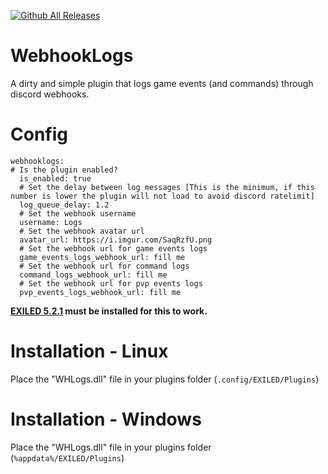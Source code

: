 [![Github All Releases](https://img.shields.io/github/downloads/xRoier/WHLogs/total?color=blueviolet&style=for-the-badge)]()
# WebhookLogs
A dirty and simple plugin that logs game events (and commands) through discord webhooks.

# Config
```
webhooklogs:
# Is the plugin enabled?
  is_enabled: true
  # Set the delay between log messages [This is the minimum, if this number is lower the plugin will not load to avoid discord ratelimit]
  log_queue_delay: 1.2
  # Set the webhook username
  username: Logs
  # Set the webhook avatar url
  avatar_url: https://i.imgur.com/SaqRzfU.png
  # Set the webhook url for game events logs
  game_events_logs_webhook_url: fill me
  # Set the webhook url for command logs
  command_logs_webhook_url: fill me
  # Set the webhook url for pvp events logs
  pvp_events_logs_webhook_url: fill me
```

**[EXILED 5.2.1](https://github.com/Exiled-Team/EXILED/releases/tag/5.2.1) must be installed for this to work.**

# Installation - Linux

Place the "WHLogs.dll" file in your plugins folder (``.config/EXILED/Plugins``)

# Installation - Windows

Place the "WHLogs.dll" file in your plugins folder (``%appdata%/EXILED/Plugins``)

